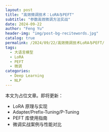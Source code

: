 ```yaml
---
layout: post
title: "高效微调技术：LoRA与PEFT"
subtitle: "参数高效微调方法实战"
date: 2024-09-22
author: "Feng Yu"
header-img: "img/post-bg-recitewords.jpg"
catalog: true
permalink: /2024/09/22/高效微调技术LoRA与PEFT/
tags:
  - 大语言模型
  - LoRA
  - PEFT
  - 微调
categories:
  - Deep Learning
  - NLP
---
```


本文为占位文章。即将更新：
- LoRA 原理与实现
- Adapter/Prefix-Tuning/P-Tuning
- PEFT 库使用指南
- 微调实战案例与性能对比
